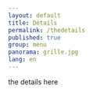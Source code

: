 ```yaml
---
layout: default
title: Détails
permalink: /thedetails
published: true
group: menu
panorama: grille.jpg
lang: en
---
```




the details here
